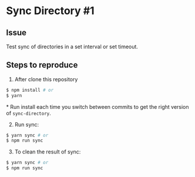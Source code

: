 # Sync Directory #1

## Issue

Test sync of directories in a set interval or set timeout.

## Steps to reproduce

1) After clone this repository

```bash
$ npm install # or
$ yarn
```

\* Run install each time you switch between commits to get the right version of `sync-directory`.

2) Run sync:

```bash
$ yarn sync # or
$ npm run sync
```

3) To clean the result of sync:
```bash
$ yarn sync # or
$ npm run sync
```
